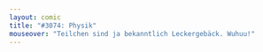 ```yaml
---
layout: comic
title: "#3074: Physik"
mouseover: "Teilchen sind ja bekanntlich Leckergebäck. Wuhuu!"
---
```

